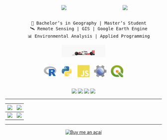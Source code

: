 <div align="center">
<img src="https://github.com/kayque25/logos/blob/main/moon.gif?raw=true" width="25%" align="right" />
<img src="https://readme-typing-svg.demolab.com?font=Inconsolata&weight=500&size=50&duration=4000&pause=300&color=4CAF50&center=true&vCenter=true&multiline=true&repeat=false&random=false&width=1300&height=140&lines=🌍+Hi!;I'm+Kayque+Dias,+a+geographer+and+researcher+in+UFPA" width="50%" />
<br><br>
<pre>
    📌 Bachelor’s in Geography | Master’s Student
    🛰️ Remote Sensing | GIS | Google Earth Engine
    📊 Environmental Analysis | Applied Programming
</pre>
<img src="https://raw.githubusercontent.com/vallauri-ict/formula-1-thespino/master/assets/f1-illustration.gif" height="40" />
<br>

<div style="display: inline_block"><br>
  <img align="center" alt="R" height="40" width="40" style="object-fit: contain; padding: 5px;" src="https://raw.githubusercontent.com/devicons/devicon/master/icons/r/r-original.svg">
  <img align="center" alt="Python" height="40" width="40" style="object-fit: contain; padding: 5px;" src="https://raw.githubusercontent.com/devicons/devicon/master/icons/python/python-original.svg">
  <img align="center" alt="JavaScript" height="40" width="40" style="object-fit: contain; padding: 5px;" src="https://raw.githubusercontent.com/devicons/devicon/master/icons/javascript/javascript-plain.svg">
  <img align="center" alt="Google Earth Engine" height="40" width="40" style="object-fit: contain; padding: 5px;" src="https://github.com/kayque25/kayque25/blob/main/img/google%20-%20Copia.png?raw=true">
  <img align="center" alt="QGIS" height="40" width="40" style="object-fit: contain; padding: 5px;" src="https://github.com/kayque25/kayque25/blob/main/img/QGIS.png?raw=true">
</div>


<br>

[![](https://img.shields.io/badge/Lattes-004080?style=for-the-badge&logo=academia&logoColor=white)](http://lattes.cnpq.br/5961292748412062)
[![](https://img.shields.io/badge/ResearchGate-00CCBB?style=for-the-badge&logo=researchgate&logoColor=white)](https://www.researchgate.net/profile/Kayque-Dias?ev=hdr_xprf)
[![](https://img.shields.io/badge/Instagram-E4405F?style=for-the-badge&logo=instagram&logoColor=white)](https://www.instagram.com/seu_usuario)
[![](https://img.shields.io/badge/LinkedIn-0a66c2?style=for-the-badge&logo=linkedin&logoColor=white)](https://www.linkedin.com/in/kayque-dias-627a64244/)

---

| ![](http://github-profile-summary-cards.vercel.app/api/cards/stats?username=kayque25&theme=solarized) | ![](http://github-profile-summary-cards.vercel.app/api/cards/profile-details?username=kayque25&theme=solarized) |
|---|---|
| ![](http://github-profile-summary-cards.vercel.app/api/cards/most-commit-language?username=kayque25&theme=solarized) | ![](http://github-profile-summary-cards.vercel.app/api/cards/productive-time?username=kayque25&theme=solarized&utcOffset=8) |



---
  <a href="https://www.paypal.com/donate?hosted_button_id=E8X9RDN65GFLW">
  <img align="center" src="https://github.com/kayque25/logos/blob/main/acaii.png?raw=true" height="100" width="210" alt="Buy me an açaí"/>
</a>
</p>
